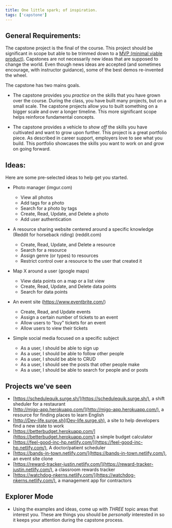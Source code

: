 ```yaml
---
title: One little spark; of inspiration.
tags: ['capstone']
---
```


## General Requirements:

The capstone project is the final of the course. This project should be significant in scope but able to be trimmed down to a [MVP (minimal viable product)](https://www.freecodecamp.org/news/what-the-hell-does-minimum-viable-product-actually-mean-anyway-7d8f6a110f38/). Capstones are not necessarily new ideas that are supposed to change the world. Even though news ideas are accepted (and sometimes encourage, with instructor guidance), some of the best demos re-invented the wheel.

The capstone has two mains goals.

- The capstone provides you _practice_ on the skills that you have grown over the course. During the class, you have built many projects, but on a small scale. The capstone projects allow you to built something on a bigger scale and over a longer timeline. This more significant scope helps reinforce fundamental concepts.

- The capstone provides a vehicle to _show off_ the skills you have cultivated and want to grow upon further. This project is a great portfolio piece. As described in career support, employers love to see what you build. This portfolio showcases the skills you want to work on and grow on going forward.

## Ideas:

Here are some pre-selected ideas to help get you started.

- Photo manager (imgur.com)

  - View all photos
  - Add tags for a photo
  - Search for a photo by tags
  - Create, Read, Update, and Delete a photo
  - Add user authentication

- A resource sharing website centered around a specific knowledge (Reddit for horseback riding) (reddit.com)

  - Create, Read, Update, and Delete a resource
  - Search for a resource
  - Assign genre (or types) to resources
  - Restrict control over a resource to the user that created it

- Map X around a user (google maps)

  - View data points on a map or a list view
  - Create, Read, Update, and Delete data points
  - Search for data points

- An event site (https://www.eventbrite.com/)

  - Create, Read, and Update events
  - Assign a certain number of tickets to an event
  - Allow users to "buy" tickets for an event
  - Allow users to view their tickets

- Simple social media focused on a specific subject

  - As a user, I should be able to sign up
  - As a user, I should be able to follow other people
  - As a user, I should be able to CRUD
  - As a user, I should see the posts that other people make
  - As a user, I should be able to search for people and or posts

## Projects we've seen

- [https://schedulequik.surge.sh/](https://schedulequik.surge.sh/), a shift sheduler for a restaurant
- [http://migo-app.herokuapp.com/](http://migo-app.herokuapp.com/), a resource for finding places to learn English
- [http://Dev-life.surge.sh](Dev-life.surge.sh), a site to help developers find a new state to work
- [https://betterbudget.herokuapp.com/](https://betterbudget.herokuapp.com/) a simple budget calculator
- [https://feel-good-inc-hp.netlify.com/](https://feel-good-inc-hp.netlify.com/), A doctor/patient scheduler
- [https://bands-in-town.netlify.com/](https://bands-in-town.netlify.com/), an event site clone
- [https://reward-tracker-justin.netlify.com/](https://reward-tracker-justin.netlify.com/), a classroom rewards tracker
- [https://watchdog-nkerns.netlify.com/](https://watchdog-nkerns.netlify.com/), a management app for contractors

## Explorer Mode

- Using the examples and ideas, come up with _THREE_ topic areas that interest you. These are things you should be _personally_ interested in so it keeps your attention during the capstone process.
